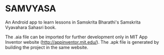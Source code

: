 # SAMVYASA
An Android app to learn lessons in Samskrita Bharathi's Samskrita Vyavahara Sahasri book.

The .aia file can be imported for further development only in MIT App Inventor website (http://appinventor.mit.edu/). The .apk file is generated by building the project in the same website.
